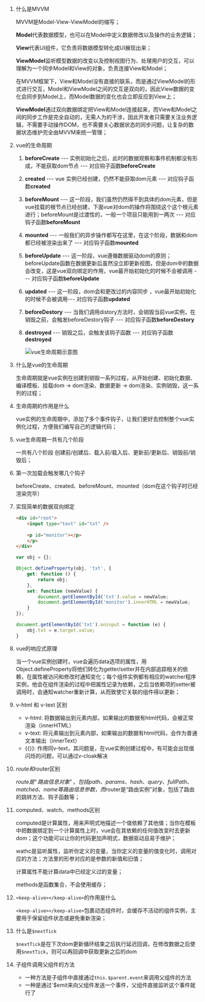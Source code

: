 1. 什么是MVVM

   MVVM是Model-View-ViewModel的缩写；

   **Model**代表数据模型，也可以在Model中定义数据修改以及操作的业务逻辑；

   **View**代表UI组件，它负责将数据模型转化成UI展现出来；

   **ViewModel**监听模型数据的改变以及控制视图行为、处理用户的交互，可以理解为一个同步Model和View的对象，负责连接View和Model；

   在MVVM框架下，View和Model没有直接的联系，而是通过ViewModel的形式进行交互，Model和ViewModel之间的交互是双向的，因此View数据的变化会同步到Model上，而Model数据的变化也会立即反应到View上；

   **ViewModel**通过双向数据绑定把View和Model连接起来，而View和Model之间的同步工作是完全自动的，无需人为的干涉，因此开发者只需要关注业务逻辑，不需要手动操作DOM，也不需要关心数据状态的同步问题，让复杂的数据状态维护完全由MVVM来统一管理；

2. vue的生命周期
   1. **beforeCreate** --- 实例初始化之后，此时的数据观察和事件机制都没有形成，不能获取dom节点 --- 对应钩子函数**beforeCreate**
   
   2. **created** --- vue 实例已经创建，仍然不能获取dom元素 --- 对应钩子函数**created**
   
   3. **beforeMount** --- 这一阶段，我们虽然仍然得不到具体的dom元素，但是vue挂载的根节点已经创建，下面vue对dom的操作将围绕这个这个根元素进行；beforeMount是过渡性的，一般一个项目只能用到一两次 --- 对应钩子函数**beforeMount**
   
   4. **mounted** --- 一般我们的异步操作都写在这里，在这个阶段，数据和dom都已经被渲染出来了 --- 对应钩子函数**mounted**
   
   5. **beforeUpdate** --- 这一阶段，vue遵循数据驱动dom的原则；beforeUpdate函数在数据更新后虽然没立即更新视图，但是dom中的数据会改变，这是vue双向绑定的作用，vue最开始初始化的时候不会被调用 --- 对应钩子函数**beforeUpdate**
   
   6. **updated** --- 这一阶段，dom会和更改过的内容同步 ，vue最开始初始化的时候不会被调用--- 对应钩子函数**updated**
   
   7. **beforeDestory** --- 当我们调用distory方法时，会销毁当前vue实例，在销毁之前，会触发beforeDestory钩子 --- 对应钩子函数**beforeDestory**
   
   8. **destroyed** --- 销毁之后，会触发该钩子函数 --- 对应钩子函数**destroyed**
   
      ![vue生命周期示意图](https://cn.vuejs.org/images/lifecycle.png)
   
3. 什么是vue的生命周期

   生命周期就是vue实例在创建到销毁一系列过程，从开始创建、初始化数据、编译模板、挂载dom -> dom渲染、数据更新 -> dom渲染、实例销毁，这一系列的过程；

4. 生命周期的作用是什么

   vue实例的生命周期中，添加了多个事件钩子，让我们更好去控制整个vue实例化过程，方便我们编写自己的逻辑代码；

5. vue生命周期一共有几个阶段

   一共有八个阶段 创建前/创建后、载入前/载入后、更新前/更新后、销毁前/销毁后；

6. 第一次加载会触发哪几个钩子

   beforeCreate、created、beforeMount、mounted（dom在这个钩子时已经渲染完毕）

7. 实现简单的数据双向绑定

   ```html
   <div id="root">
       <input type="text" id="txt" />
       
       <p id="monitor"></p>     
       </p>
   </div>
   ```

   ```javascript
   var obj = {};
   
   Object.defineProperty(obj, 'txt', {
       get: function () {
           return obj;
       },
       set: function (newValue) {
           document.getElementById('txt').value = newValue;
           document.getElementById('monitor').innerHTML = newValue;
       }
   });
   
   document.getElementById('txt').oninput = function (e) {
       obj.txt = e.target.value;
   }
   ```

8. vue的响应式原理

   当一个vue实例创建时，vue会遍历data选项的属性，用Object.defineProperty将他们转化为getter/setter并在内部追踪相关的依赖，在属性被访问和修改时通知变化；每个组件实例都有相应的watcher程序实例，他会在组件渲染的过程中把属性记录为依赖，之后当依赖项的setter被调用时，会通知watcher重新计算，从而致使它关联的组件得以更新；

9. v-html 和 v-text 区别

   * v-html: 将数据输出到元素内部，如果输出的数据有html代码，会被正常渲染（innerHTML）
   * v-text: 将元素输出到元素内部，如果输出的数据有html代码，会作为普通文本输出（innerText）
   * {{}}: 作用同v-text，其问题是，在vue实例创建过程中，有可能会出现值闪烁的问题，可以通过v-cloak解决

10. $route和$router区别

    $route是“路由信息对象”，包括path、params、hash、query、fullPath、matched、name等路由信息参数，而$router是“路由实例”对象，包括了路由的跳转方法、钩子函数等；
    
11. computed、watch、methods区别

    computed是计算属性，用来声明式地描述一个值依赖了其他值；当你在模板中把数据绑定到一个计算属性上时，vue会在其依赖的任何值改变时去更新dom；这个功能可以让你的代码更加声明式，数据驱动且易于维护；

    wathc是监听属性，监听你定义的变量，当你定义的变量的值变化时，调用对应的方法；方法里的形参对应的是参数的新值和旧值；

    计算属性不能计算data中已经定义过的变量；

    methods是函数集合，不会使用缓存；

12. `<keep-alive></keep-alive>`的作用是什么

    `<keep-alive></keep-alive>`包裹动态组件时，会缓存不活动的组件实例，主要用于保留组件状态或避免重新渲染；

13. 什么是`$nextTick`

    `$nextTick`是在下次dom更新循环结束之后执行延迟回调，在修改数据之后使用`$nextTick`，则可以再回调中获取更新之后的dom

14. 子组件调用父组件的方法

    * 一种方法是子组件中直接通过`this.$parent.event`来调用父组件的方法
    * 一种是通过`$emit来向父组件发送一个事件，父组件直接监听这个事件就行了
